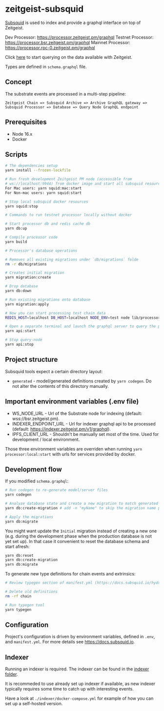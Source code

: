 # zeitgeist-subsquid

[Subsquid](https://www.subsquid.io/) is used to index and provide a graphql interface on top of Zeitgeist.

Dev Processor: https://processor.zeitgeist.pm/graphql
Testnet Processor: https://processor.bsr.zeitgeist.pm/graphql
Mainnet Processor: https://processor.rpc-0.zeitgeist.pm/graphql

Click [here](https://processor.zeitgeist.pm/graphql) to start querying on the data available with Zeitgeist.

Types are defined  in  `schema.graphql` file.

## Concept

The substrate events are processed in a multi-step pipeline:

    Zeitgeist Chain => Subsquid Archive => Archive GraphQL gateway => Subsquid Processor => Database => Query Node GraphQL endpoint


## Prerequisites

* Node 16.x
* Docker

## Scripts

```bash
# The dependencies setup
yarn install --frozen-lockfile

# Run fresh development Zeitgeist PM node (accessible from
# ws://localhost:9944) from docker image and start all subsquid resources
For Mac users: yarn squid:mac:start
For Non-mac users: yarn squid:start

# Stop local subsquid docker resources
yarn squid:stop

# Commands to run testnet processor locally without docker

# Start processor db and redis cache db
yarn db:up

# Compile processor code
yarn build

# Processor's database operations

# Removes all existing migrations under `db/migrations` folde
rm -r db/migrations

# Creates initial migration
yarn migration:create

# Drop database
yarn db:down

# Run existing migrations onto database
yarn migration:apply

# Now you can start processing test chain data
REDIS_HOST=localhost DB_HOST=localhost NODE_ENV=test node lib/processor.js

# Open a separate terminal and launch the graphql server to query the processed data
yarn api:start

# Stop query-node
yarn api:stop
```

## Project structure

Subsquid tools expect a certain directory layout:

* `generated` - model/generated definitions created by `yarn codegen`. Do not alter the contents of this directory manually.

## Important environment variables (.env file)

- WS_NODE_URL - Url of the Substrate node for indexing (default: wss://bsr.zeitgeist.pm).
- INDEXER_ENDPOINT_URL - Url for indexer graphql api to be processed (default: https://indexer.zeitgeist.pm/v1/graphql).
- IPFS_CLIENT_URL - Shouldn't be manually set most of the time. Used for development / local environment.

Those three environment variables are overriden when running `yarn processor:local:start` with urls for services provided by docker.

## Development flow

If you modified `schema.graphql`:

```bash
# Run codegen to re-generate model/server files
yarn codegen

# Analyze database state and create a new migration to match generated models
yarn db:create-migration # add -n "myName" to skip the migration name prompt

# Apply the migrations
yarn db:migrate
```

You might want update the `Initial` migration instead of creating a new one (e.g. during the development phase when the production database is not yet set up). In that case it convenient to reset the database schema and start afresh:

```bash
yarn db:reset
yarn db:create-migration
yarn db:migrate
```

To generate new type definitions for chain events and extrinsics:

```bash
# Review typegen section of manifest.yml (https://docs.subsquid.io/hydra-typegen)

# Delete old definitions
rm -rf chain

# Run typegen tool
yarn typegen
```

## Configuration

Project's configuration is driven by environment variables, defined in `.env`,
and `manifest.yml`. For more details see https://docs.subsquid.io.

## Indexer

Running an indexer is required. The indexer can be found in the [indexer folder](./indexer).

It is recommeded to use already set up indexer if available, as new indexer typically
requires some time to catch up with interesting events.

Have a look at `./indexer/docker-compose.yml` for example of how you can set up a self-hosted version.